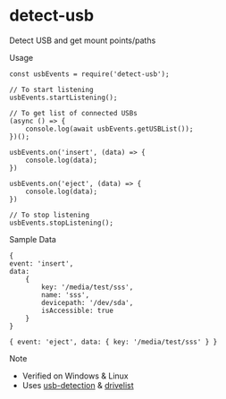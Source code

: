 # detect-usb
Detect USB and get mount points/paths

Usage

```
const usbEvents = require('detect-usb');

// To start listening
usbEvents.startListening();

// To get list of connected USBs
(async () => {
    console.log(await usbEvents.getUSBList());
})();

usbEvents.on('insert', (data) => {
    console.log(data);
})

usbEvents.on('eject', (data) => {
    console.log(data);
})

// To stop listening
usbEvents.stopListening();
```

Sample Data

```
{ 
event: 'insert',
data:
    { 
        key: '/media/test/sss',
        name: 'sss',
        devicepath: '/dev/sda',
        isAccessible: true 
    } 
}

{ event: 'eject', data: { key: '/media/test/sss' } }
```

Note

* Verified on Windows & Linux
* Uses [usb-detection](https://www.npmjs.com/package/usb-detection) & [drivelist](https://www.npmjs.com/package/drivelist)